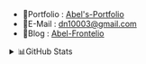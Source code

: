 ##
- 🙂Portfolio : [Abel's-Portfolio](https://portfolio-abel.netlify.app/)
- 📧E-Mail : dn10003@gmail.com
- 🌟Blog : [Abel-Frontelio](https://kdn0325.github.io/)


<details>
  <summary>📊GitHub Stats</summary>
  <img src="https://stats.hyochan.dev/api/github-stats-advanced?login=kdn0325"  width="600" />
  <img src="https://stats.hyochan.dev/api/github-trophies?login=kdn0325" width="720" />
</details>
